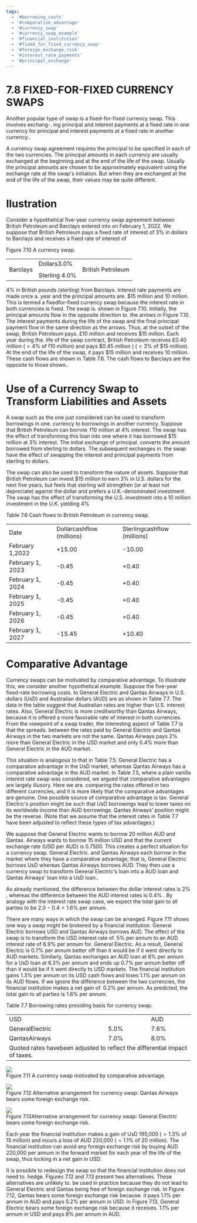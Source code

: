 ```yaml
---
tags:
  - '#borrowing_costs'
  - '#comparative_advantage'
  - '#currency_swap'
  - '#currency_swap_example'
  - '#financial_institution'
  - '#fixed_for_fixed_currency_swap'
  - '#foreign_exchange_risk'
  - '#interest_rate_payments'
  - '#principal_exchange'
---
```

# 7.8 FIXED-FOR-FIXED CURRENCY SWAPS  

Another popular type of swap is a fixed-for-fixed currency swap. This involves exchang-. ing principal and interest payments at a fixed rate in one currency for principal and interest payments at a fixed rate in another currency..  

A currency swap agreement requires the principal to be specified in each of the two currencies. The principal amounts in each currency are usually exchanged at the beginning and at the end of the life of the swap. Usually the principal amounts are chosen to be approximately equivalent using the exchange rate at the swap's initiation. But when they are exchanged at the end of the life of the swap, their values may be quite different.  

# Ilustration  

Consider a hypothetical five-year currency swap agreement between British Petroleum and Barclays entered into on February 1, 2022. We suppose that British Petroleum pays a fixed rate of interest of $3\%$ in dollars to Barclays and receives a fixed rate of interest of  

Figure 7.10 A currency swap.   


<html><body><table><tr><td rowspan="3">Barclays</td><td>Dollars3.0%</td><td rowspan="3">British Petroleum</td></tr><tr><td></td></tr><tr><td>Sterling 4.0%</td></tr></table></body></html>  

$4\%$ in British pounds (sterling) from Barclays. Interest rate payments are made once a. year and the principal amounts are. $\$15$ million and 10 million. This is termed a fixedfor-fixed currency swap because the interest rate in both currencies is fixed. The swap is. shown in Figure 7.10. Initially, the principal amounts flow in the opposite direction to. the arrows in Figure 7.10. The interest payments during the life of the swap and the final principal payment flow in the same direction as the arrows. Thus, at the outset of the swap, British Petroleum pays. $\pounds10$ million and receives $\$15$ million. Each year during the. life of the swap contract, British Petroleum receives $\pounds0.40$ million $(=4\%$ of f10 million) and pays $\$0.45$ million ( $(=3\%$ of $\$15$ million). At the end of the life of the swap, it pays $\$15$ million and receives 10 million. These cash flows are shown in Table 7.6. The cash flows to Barclays are the opposite to those shown..  

# Use of a Currency Swap to Transform Liabilities and Assets  

A swap such as the one just considered can be used to transform borrowings in one. currency to borrowings in another currency. Suppose that British Petroleum can borrow. f10 million at $4\%$ interest. The swap has the effect of transforming this loan into one where it has borrowed $\$15$ million at $3\%$ interest. The initial exchange of principal. converts the amount borrowed from sterling to dollars. The subsequent exchanges in. the swap have the effect of swapping the interest and principal payments from sterling to dollars.  

The swap can also be used to transform the nature of assets. Suppose that British Petroleum can invest $\$15$ million to earn $3\%$ in U.S. dollars for the next five years, but feels that sterling will strengthen (or at least not depreciate) against the dollar and prefers a U.K.-denominated investment. The swap has the effect of transforming the U.S. investment into a 10 million investment in the U.K. yielding $4\%$  

Table 7.6 Cash flows to British Petroleum in currency swap.   


<html><body><table><tr><td>Date</td><td>Dollarcashflow (millions)</td><td>Sterlingcashflow (millions)</td></tr><tr><td>February 1,2022</td><td>+15.00</td><td>-10.00</td></tr><tr><td>February 1, 2023</td><td>-0.45</td><td>+0.40</td></tr><tr><td>February 1, 2024</td><td>-0.45</td><td>+0.40</td></tr><tr><td>February 1, 2025</td><td>-0.45</td><td>+0.40</td></tr><tr><td>February 1, 2026</td><td>-0.45</td><td>+0.40</td></tr><tr><td>February 1, 2027</td><td>-15.45</td><td>+10.40</td></tr></table></body></html>  

# Comparative Advantage  

Currency swaps can be motivated by comparative advantage. To illustrate this, we consider another hypothetical example. Suppose the five-year fixed-rate borrowing costs. to General Electric and Qantas Airways in U.S. dollars (UsD) and Australian dollars (AUD) are as shown in Table 7.7. The data in the table suggest that Australian rates are higher than U.S. interest rates. Also, General Electric is more creditworthy than Qantas Airways, because it is offered a more favorable rate of interest in both currencies. From the viewpoint of a swap trader, the interesting aspect of Table 7.7 is that the spreads. between the rates paid by General Electric and Qantas Airways in the two markets are not the same. Qantas Airways pays $2\%$ more than General Electric in the USD market and only $0.4\%$ more than General Electric in the AUD market.  

This situation is analogous to that in Table 7.5. General Electric has a comparative advantage in the UsD market, whereas Qantas Airways has a comparative advantage in the AUD market. In Table 7.5, where a plain vanilla interest rate swap was considered, we argued that comparative advantages are largely illusory. Here we are. comparing the rates offered in two different currencies, and it is more likely that the comparative advantages are genuine. One possible source of comparative advantage is tax. General Electric's position might be such that UsD borrowings lead to lower taxes on its worldwide income than AUD borrowings. Qantas Airways' position might be the reverse. (Note that we assume that the interest rates in Table 7.7 have been adjusted to reflect these types of tax advantages.)  

We suppose that General Electric wants to borrow 20 million AUD and Qantas. Airways wants to borrow 15 million USD and that the current exchange rate (USD per AUD) is 0.7500. This creates a perfect situation for a currency swap. General Electric. and Qantas Airways each borrow in the market where they have a comparative advantage; that is, General Electric borrows UsD whereas Qantas Airways borrows AUD. They then use a currency swap to transform General Electric's loan into a AUD loan and Qantas Airways' loan into a UsD loan..  

As already mentioned, the difference between the dollar interest rates is $2\%$ , whereas the difference between the AUD interest rates is $0.4\%$ . By analogy with the interest rate swap case, we expect the total gain to all parties to be $2.0-0.4=1.6\%$ per annum.  

There are many ways in which the swap can be arranged. Figure 7.11 shows one way a swap might be brokered by a financial institution. General Electric borrows USD and Qantas Airways borrows AUD. The effect of the swap is to transform the USD interest rate of. $5\%$ per annum to an AUD interest rate of $6.9\%$ per annum for. General Electric. As a result, General Electric is $0.7\%$ per annum better off than it would be if it went directly to AUD markets. Similarly, Qantas exchanges an AUD loan at $8\%$ per annum for a UsD loan at $6.3\%$ per annum and ends up $0.7\%$ per annum better off than it would be if it went directly to USD markets. The financial institution gains $1.3\%$ per annum on its USD cash flows and loses $1.1\%$ per annum on its AUD flows. If we ignore the difference between the two currencies, the financial institution makes a net gain of. $0.2\%$ per annum. As predicted, the total gain to all parties is $1.6\%$ per annum.  

Table 7.7 Borrowing rates providing basis for currency swap.   


<html><body><table><tr><td>USD</td><td></td><td>AUD</td></tr><tr><td>GeneralElectric</td><td>5.0%</td><td>7.6%</td></tr><tr><td>QantasAirways</td><td>7.0%</td><td>8.0%</td></tr><tr><td colspan="3">Quoted rates havebeen adjusted to reflect the differential impact of taxes.</td></tr></table></body></html>  

![](1e0b9e613b6c7e0a8a964206b71f672b9369c8c1d646642f172b23b7f9c6da42.jpg)  
Figure 7.11  A currency swap motivated by comparative advantage.  

![](a981d85b226d175535bb84833f7ca1af612aba58d33893ac6db25df83a2f2740.jpg)  
Figure 7.12 Alternative arrangement for currency swap: Qantas Airways bears some foreign exchange risk.  

![](d1b8cdb157616a13d91741f32509b6c371be149c860ad9866754051cba49d887.jpg)  
Figure 7.13Alternative arrangement for currency swap: General Electric bears some foreign exchange risk.  

Each year the financial institution makes a gain of UsD 195,000 $(=1.3\%$ of 15 million) and incurs a loss of AUD 220,000 $(=1.1\%$ of 20 million). The financial institution can avoid any foreign exchange risk by buying AUD 220,000 per annum in the forward market for each year of the life of the swap, thus locking in a net gain in USD.  

It is possible to redesign the swap so that the financial institution does not need to. hedge. Figures 7.12 and 7.13 present two alternatives. These alternatives are unlikely to. be used in practice because they do not lead to General Electric and Qantas being free of foreign exchange risk. In Figure 7.12, Qantas bears some foreign exchange risk because. it pays $1.1\%$ per annum in AUD and pays $5.2\%$ per annum in USD. In Figure 7.13, General Electric bears some foreign exchange risk because it receives. $1.1\%$ per annum in USD and pays $8\%$ per annum in AUD.  
